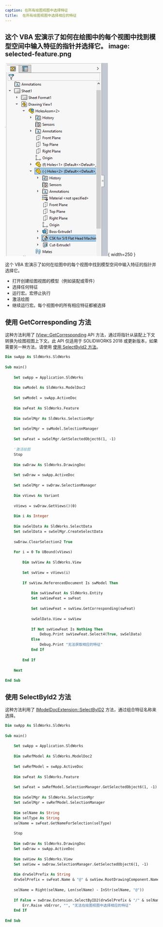 ```yaml
---
caption: 在所有绘图视图中选择特征
title:  在所有绘图视图中选择相应的特征
---
```

 这个 VBA 宏演示了如何在绘图中的每个视图中找到模型空间中输入特征的指针并选择它。
image: selected-feature.png
---
![在绘图视图中选择的特征](selected-feature.png){ width=250 }

这个 VBA 宏演示了如何在绘图中的每个视图中找到模型空间中输入特征的指针并选择它。

* 打开创建绘图视图的模型（例如装配或零件）
* 选择任何特征
* 运行宏。宏停止执行
* 激活绘图
* 继续运行宏。每个视图中的所有相应特征都被选择

## 使用 GetCorresponding 方法

这种方法利用了 [IView::GetCorresponding](https://help.solidworks.com/2018/English/api/sldworksapi/SolidWorks.Interop.sldworks~SolidWorks.Interop.sldworks.IView~GetCorresponding.html) API 方法，通过将指针从装配上下文转换为绘图视图上下文。此 API 仅适用于 SOLIDWORKS 2018 或更新版本，如果需要另一种方法，请使用 [使用 SelectById2 方法](#使用-selectbyid2-方法)。

~~~ vb
Dim swApp As SldWorks.SldWorks

Sub main()

    Set swApp = Application.SldWorks
    
    Dim swModel As SldWorks.ModelDoc2
    
    Set swModel = swApp.ActiveDoc
    
    Dim swFeat As SldWorks.Feature
    
    Dim swSelMgr As SldWorks.SelectionMgr
    
    Set swSelMgr = swModel.SelectionManager
    
    Set swFeat = swSelMgr.GetSelectedObject6(1, -1)
    
    '激活绘图
    Stop
    
    Dim swDraw As SldWorks.DrawingDoc
    
    Set swDraw = swApp.ActiveDoc
        
    Set swSelMgr = swDraw.SelectionManager
    
    Dim vViews As Variant
    
    vViews = swDraw.GetViews()(0)
    
    Dim i As Integer
    
    Dim swSelData As SldWorks.SelectData
    Set swSelData = swSelMgr.CreateSelectData
    
    swDraw.ClearSelection2 True
    
    For i = 0 To UBound(vViews)
        
        Dim swView As SldWorks.View
        
        Set swView = vViews(i)
        
        If swView.ReferencedDocument Is swModel Then
                    
            Dim swViewFeat As SldWorks.Entity
            Set swViewFeat = swFeat
            
            Set swViewFeat = swView.GetCorresponding(swFeat)
            
            swSelData.View = swView
            
            If Not swViewFeat Is Nothing Then
                Debug.Print swViewFeat.Select4(True, swSelData)
            Else
                Debug.Print "无法获取相应的特征"
            End If
            
        End If
        
    Next
    
End Sub
~~~



## 使用 SelectById2 方法

这种方法利用了 [IModelDocExtension::SelectByID2](https://help.solidworks.com/2017/english/api/sldworksapi/solidworks.interop.sldworks~solidworks.interop.sldworks.imodeldocextension~selectbyid2.html) 方法，通过组合特征名称来选择。

~~~ vb
Dim swApp As SldWorks.SldWorks

Sub main()

    Set swApp = Application.SldWorks
    
    Dim swRefModel As SldWorks.ModelDoc2
    
    Set swRefModel = swApp.ActiveDoc
    
    Dim swFeat As SldWorks.Feature
    
    Set swFeat = swRefModel.SelectionManager.GetSelectedObject6(1, -1)
    
    Dim swSelMgr As SldWorks.SelectionMgr
    Set swSelMgr = swRefModel.SelectionManager
    
    Dim selName As String
    Dim selType As String
    selName = swFeat.GetNameForSelection(selType)
    
    Stop
    
    Dim swDraw As SldWorks.DrawingDoc
    Set swDraw = swApp.ActiveDoc
    
    Dim swView As SldWorks.View
    Set swView = swDraw.SelectionManager.GetSelectedObject6(1, -1)
    
    Dim drwSelPrefix As String
    drwSelPrefix = swFeat.Name & "@" & swView.RootDrawingComponent.Name & "@" & swView.Name
    
    selName = Right(selName, Len(selName) - InStr(selName, "@"))
    
    If False = swDraw.Extension.SelectByID2(drwSelPrefix & "/" & selName, selType, 0, 0, 0, False, 0, Nothing, 0) Then
        Err.Raise vbError, "", "无法在绘图视图中选择相应的特征"
    End If

End Sub
~~~